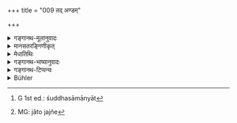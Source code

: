 +++
title = "009 तद् अण्डम्"

+++

<details><summary>गङ्गानथ-मूलानुवादः</summary>

That became the golden egg, resplendent like the Sun; in that (egg) he (Hiraṇyagarbha) himself was born as Brahmā, the ‘Grand-father’ of the whole world.—(9)
</details>

<details><summary>मानसतरङ्गिणीकृत्</summary>

The seed became the golden egg that glowed with a thousand rays; in that emerged brahmA, out of whom the whole universe has sprung.
</details>

<details><summary>मेधातिथिः</summary>

प्रथमं प्रधानं सर्वतोभवं मृद्रूपं संपद्यते । हिरण्यगर्भवीर्यसंयोगात् काठिन्यं प्रतिपद्यते । **तद् अण्डं** सम्**अभवद्** इत्य् उच्यते । हेम्न इदं **हैमं** स्वर्णमयम् इत्य् अर्थः । अंशुसामान्यात्[^२७] तस्य सुवर्णमयस्य । <u>ननु</u> नागमिको ऽयम् अर्थः, न चात्र इवशब्दः श्रूयते, तत्र कथम् उपचारतो व्याख्यानम् असति प्रमाणान्तरे । <u>उच्यते</u> । वक्ष्यति "ताभ्यां स शकलाभ्यां तु दिवं भूमिं च निर्ममे" (म्ध् १.१३) इति । इयं च भूमिर् मृन्मयी न सर्वतः सुवर्णमयीत्य् अत उपचार आश्रितः । **सहस्रांशुर्** आदित्य इत्य् अर्थः । अंशवो रश्मयस् तत्तुल्या प्रभा दीप्तिस् तस्याण्डस्य । **तस्मिन्न्** अण्डे **स्वयं ब्रह्मा** **जज्ञे** जातो[^२८] संभूतः । ब्रह्मा हिरण्यगर्भ एव । स्वयम् इति उक्तार्थम् । योगशक्त्या प्रग्गृहीतं शरीरं परित्यज्यान्तरण्डम् अनुप्राविशत् । अथ वाशरीर एवापः ससर्ज । ततो ऽन्तरण्डं स्वशरीरं जग्राह । 


[^२८]:
     MG: jāto jajñe


[^२७]:
     G 1st ed.: śuddhasāmānyāt

- अथ वान्यो "यो ऽसौ" (म्ध् १.७) इत्य् अत्र निर्दिष्टः अन्यश् चायम् अण्डजो ब्रह्मेति । तथा च वक्ष्यति "तद्विसृष्टः" (म्ध् १.११) इति । तेनेष्वरेण सृष्टः । <u>कथं</u> तर्हि स्वयं जज्ञे स्वयंभूतश् च तत्र ब्रह्मोच्यते । <u>नैष दोषः</u> । पितृनाम्ना पुत्रो व्यपदिश्यते । "आत्मा हि जज्ञ आत्मनः" इति । अनिदंपरेभ्य आगमेभ्यो लिखितम् आचार्येण, न चात्राभिनिवेष्टव्यम् । "स एव स्वयं जायताम् अन्यो वा तेन सृज्यताम्" इति न धर्माभिधान उपयुज्यत इत्य् उक्तम् । **सर्वलोकानां पितामह** इति संज्ञा । तस्योपचारतो ऽवास्तवदृष्टत्वात् पितुर् अपि सकाशाद् अधिकः पितामहः पूज्यः ॥ १.९ ॥
</details>

<details><summary>गङ्गानथ-भाष्यानुवादः</summary>

First of all Primordial Matter develops in the form of Clay; *i.e*., on account of the contact of Hiraṇyagarbha’s ‘seed,’ it become solidified; and this is what is described as having become an ‘*egg*.’—‘Golden,’ gold, made up of gold; *i.e*., in its brilliance it resembled the thing made of gold.

“But this statement (that the egg was of gold) is contained in the scriptures, and we do not find any such term as ‘like’ or ‘resembling’ (which would have justified the interpretation of ‘golden’ as
*resembling* *gold*),—how then can we, in the absence of any other
authority, explain the term figuratively?”

Our answer to the question is as follows:—Later on we find the statement—‘by means of the two forces, he created Heaven and Earth’ (Verse 13); and as a matter of fact, this Earth is found to consist of clay, and not of gold entirely; and it is in view of this fact that we have taken the epithet ‘golden’ figuratively.

‘*Sahasrāṃśuḥ*,’ lit. ‘thousand-rayed,’ is the Sun;—‘*aṃśu*’ means
*rays*; and the resplendence of the egg was like that of the rays of the
Sun.

‘*In that egg he himself was born*,’ came into existence, *as Brahmā*,’—Brahmā is Hiraṇyagarbha himself;—the exact signification of the term ‘himself’ has already been explained; the meaning is that he had originally (as Hiraṇyagarbha) assumed a body by the force of occult powers, he gave up that body and entered within the egg.—Or, it may be that when he created water, Hiraṇyagarbha had no body, hence he took up a body within the egg.—Or again, the being spoken of as ‘he who’ (in verse 7) was different from the Brahmā who is described here as being born in the egg; this would be in keeping with what is going to be stated (in verse 11) in regard to the latter being ‘created by him,’
*i.e*., created by the Supreme Lord (described in verse 7).

“But (under this last explanation) how could he be said to be ‘himself born?’—and the text apparently speaks, as ‘Brahmā,’ of him who was ‘*himself born*’ (in the egg).”

This does not affect the position; the son is often called by the name of the Father, when he is described as the ‘self being born out of itself.’

The fact of the matter however is that what the Teacher has asserted is based upon scriptural texts, which have no bearing upon the matter at all \[for being mere *Arthavāda*, they are not meant to describe what is directly expressed by the words\]; so Unit we need not lay stress upon what is said (in the text) in this connection; specially because, so far as the expounding of Duties is concerned, it does not matter at all whether Hiraṇyagarbha himself was born in the egg, or he created some other being.

‘*The grand-father of the whole world*’—is a proper name, applied figuratively. That it has to be taken so is proved by the fact that the Being described is not literally the ‘Grandfather’ of the people; what the attributing of this proper name is meant to indicate is that the being described is an object of great reverence, the term ‘Grand-father’ being chosen, because the Grand-father commands greater reverence than even the Father. (9).
</details>

<details><summary>गङ्गानथ-टिप्पन्यः</summary>

Burnell remarks that this ‘Egg’ does not belong to the Sāṅkhya philosophy. The explanation of this, in accordance with that philosophy, is thus given by Medhātithi, under verse 11—‘*Sarvataḥ pradhānaṃ pṛthivyādibhūtotpattau kāṭhinyameti aṇḍarūpam sampadyate*.’

*Haimam*—The commentators are agreed that this is used figuratively, in
the sense of *pure* or *brilliant*.

*Jajñe svayam Brahmā*—(a) ‘He himself was born as Brahmā’, or (b)
‘Brahmā himself was born.’

There has been a great deal of confusion in the mind of modern scholars in connection with the ‘Golden Egg’,—much of which would have been avoided if the figurative character of the term had been recognised.

*Medhātithi* P. 11. l. 22 ‘*Anidamparebhyaḥ*—& c.’—Cf. what has been
said in the Bhāṣya on verse 5, to the effect that ‘the process of creation here described is in some places in agreement with the Purāṇas, while in others, in accordance with the doctrine of the Saṅkhyas.’ It is this want of consistency that has led Medhātithi to regard the whole of this discourse as purely ‘*arthavāda*.’
</details>

<details><summary>Bühler</summary>

009	That (seed) became a golden egg, in brilliancy equal to the sun; in that (egg) he himself was born as Brahman, the progenitor of the whole world.
</details>
